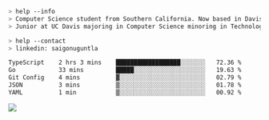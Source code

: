 ````bash
> help --info
> Computer Science student from Southern California. Now based in Davis, CA.
> Junior at UC Davis majoring in Computer Science minoring in Technology Management.
````

````bash
> help --contact
> linkedin: saigonuguntla
````

<!--START_SECTION:waka-->

```txt
TypeScript    2 hrs 3 mins    ██████████████████░░░░░░░   72.36 %
Go            33 mins         █████░░░░░░░░░░░░░░░░░░░░   19.63 %
Git Config    4 mins          ▓░░░░░░░░░░░░░░░░░░░░░░░░   02.79 %
JSON          3 mins          ▒░░░░░░░░░░░░░░░░░░░░░░░░   01.78 %
YAML          1 min           ▒░░░░░░░░░░░░░░░░░░░░░░░░   00.92 %
```

<!--END_SECTION:waka-->

![](https://komarev.com/ghpvc/?username=saigonu&color=6A8AFF)